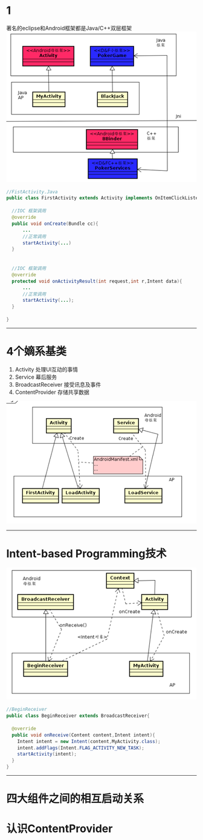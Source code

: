 # 1

著名的eclipse和Android框架都是Java/C++双层框架
![](1001.png)

```java
//FistActivity.Java
public class FirstActivity extends Activity implements OnItemClickListener{

  //IOC 框架调用
  @override
  public void onCreate(Bundle cc){
      ...
      //正常调用
      startActivity(...)
  }


  //IOC 框架调用
  @override
  protected void onActivityResult(int request,int r,Intent data){
      ...
      //正常调用
      startActivity(...);
  }

}
```
---

# 4个嫡系基类  
1. Activity 处理UI互动的事情
2. Service 幕后服务
3. BroadcastReceiver 接受讯息及事件
4. ContentProvider 存储共享数据

![](1002.png)

---
# Intent-based Programming技术

![](1003.png)

```java
//BeginReceiver
public class BeginReceiver extends BroadcastReceiver{

  @override
  public void onReceive(Content content,Intent intent){
    Intent intent = new Intent(content,MyActivity.class);
    intent.addFlags(Intent.FLAG_ACTIVITY_NEW_TASK);
    startActivity(intent);
  }
}
```

---
# 四大组件之间的相互启动关系

# 认识ContentProvider
